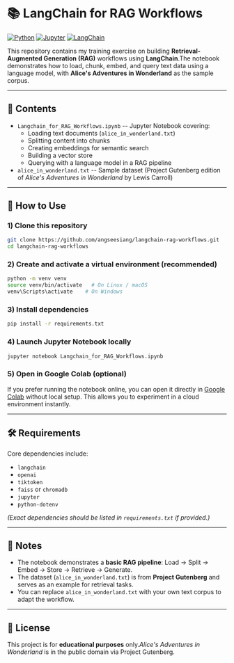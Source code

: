# 📚 LangChain for RAG Workflows

[![Python](https://img.shields.io/badge/Python-3.9%2B-blue)](#)
[![Jupyter](https://img.shields.io/badge/Notebook-Jupyter-orange)](#)
[![LangChain](https://img.shields.io/badge/LangChain-RAG-green)](#)

This repository contains my training exercise on building
**Retrieval-Augmented Generation (RAG)** workflows using **LangChain**.The notebook demonstrates how to load, chunk, embed, and query text data
using a language model, with **Alice's Adventures in Wonderland** as the
sample corpus.

------------------------------------------------------------------------

## 📖 Contents

-   `Langchain_for_RAG_Workflows.ipynb` -- Jupyter Notebook covering:
    -   Loading text documents (`alice_in_wonderland.txt`)
    -   Splitting content into chunks
    -   Creating embeddings for semantic search
    -   Building a vector store
    -   Querying with a language model in a RAG pipeline
-   `alice_in_wonderland.txt` -- Sample dataset (Project Gutenberg
    edition of *Alice's Adventures in Wonderland* by Lewis Carroll)

------------------------------------------------------------------------

## 🚀 How to Use

### 1) Clone this repository

``` bash
git clone https://github.com/angseesiang/langchain-rag-workflows.git
cd langchain-rag-workflows
```

### 2) Create and activate a virtual environment (recommended)

``` bash
python -m venv venv
source venv/bin/activate   # On Linux / macOS
venv\Scripts\activate    # On Windows
```

### 3) Install dependencies

``` bash
pip install -r requirements.txt
```

### 4) Launch Jupyter Notebook locally

``` bash
jupyter notebook Langchain_for_RAG_Workflows.ipynb
```

### 5) Open in Google Colab (optional)

If you prefer running the notebook online, you can open it directly in
[Google Colab](https://colab.research.google.com/github/angseesiang/langchain-rag-workflows/blob/main/Langchain_for_RAG_Workflows.ipynb)
without local setup. This allows you to experiment in a cloud environment
instantly.

------------------------------------------------------------------------

## 🛠️ Requirements

Core dependencies include:
- `langchain`
- `openai`
- `tiktoken`
- `faiss` or `chromadb`
- `jupyter`
- `python-dotenv`

*(Exact dependencies should be listed in `requirements.txt` if
provided.)*

------------------------------------------------------------------------

## 📌 Notes

-   The notebook demonstrates a **basic RAG pipeline**: Load → Split →
    Embed → Store → Retrieve → Generate.
-   The dataset (`alice_in_wonderland.txt`) is from **Project
    Gutenberg** and serves as an example for retrieval tasks.
-   You can replace `alice_in_wonderland.txt` with your own text corpus
    to adapt the workflow.

------------------------------------------------------------------------

## 📜 License

This project is for **educational purposes** only.*Alice's Adventures in Wonderland* is in the public domain via Project
Gutenberg.
